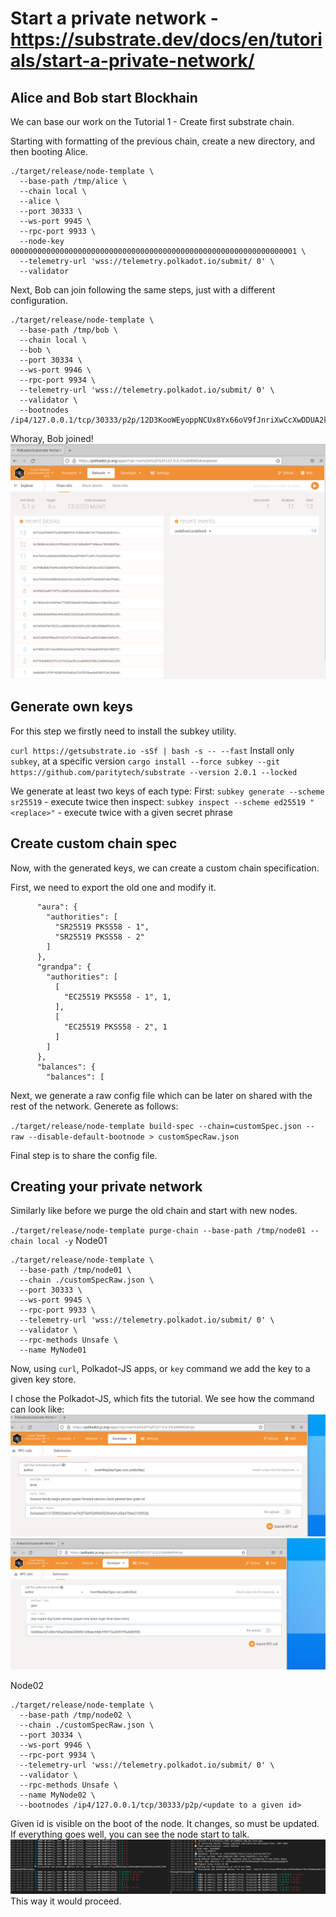 # Start a private network - https://substrate.dev/docs/en/tutorials/start-a-private-network/
## Alice and Bob start Blockhain
We can base our work on the Tutorial 1 - Create first substrate chain. 

Starting with formatting of the previous chain, create a new directory, and then booting Alice.
```
./target/release/node-template \
  --base-path /tmp/alice \
  --chain local \
  --alice \
  --port 30333 \
  --ws-port 9945 \
  --rpc-port 9933 \
  --node-key 0000000000000000000000000000000000000000000000000000000000000001 \
  --telemetry-url 'wss://telemetry.polkadot.io/submit/ 0' \
  --validator
```

Next, Bob can join following the same steps, just with a different configuration.
```
./target/release/node-template \
  --base-path /tmp/bob \
  --chain local \
  --bob \
  --port 30334 \
  --ws-port 9946 \
  --rpc-port 9934 \
  --telemetry-url 'wss://telemetry.polkadot.io/submit/ 0' \
  --validator \
  --bootnodes /ip4/127.0.0.1/tcp/30333/p2p/12D3KooWEyoppNCUx8Yx66oV9fJnriXwCcXwDDUA2kj6vnc6iDEp
```

Whoray, Bob joined! 
![Bob joined for the first time](https://github.com/pannetusil/polkadot_hack/blob/main/figs/Tut5_BobJoined.PNG)
## Generate own keys

For this step we firstly need to install the subkey utility.

`curl https://getsubstrate.io -sSf | bash -s -- --fast`
Install only `subkey`, at a specific version
`cargo install --force subkey --git https://github.com/paritytech/substrate --version 2.0.1 --locked`

We generate at least two keys of each type:
First:
`subkey generate --scheme sr25519` - execute twice
then inspect:
`subkey inspect --scheme ed25519 "<replace>"`  - execute twice with a given secret phrase

## Create custom chain spec
Now, with the generated keys, we can create a custom chain specification.

First, we need to export the old one and modify it.
```
      "aura": {
        "authorities": [
          "SR25519 PKSS58 - 1",
          "SR25519 PKSS58 - 2"
        ]
      },
      "grandpa": {
        "authorities": [
          [
            "EC25519 PKSS58 - 1", 1,
          ],
          [
            "EC25519 PKSS58 - 2", 1
          ]
        ]
      },
      "balances": {
        "balances": [
```
Next, we generate a raw config file which can be later on shared with the rest of the network.
Generete as follows:

`./target/release/node-template build-spec --chain=customSpec.json --raw --disable-default-bootnode > customSpecRaw.json`

Final step is to share the config file.

## Creating your private network

Similarly like before we purge the old chain and start with new nodes.

`./target/release/node-template purge-chain --base-path /tmp/node01 --chain local -y`
Node01
```
./target/release/node-template \
  --base-path /tmp/node01 \
  --chain ./customSpecRaw.json \
  --port 30333 \
  --ws-port 9945 \
  --rpc-port 9933 \
  --telemetry-url 'wss://telemetry.polkadot.io/submit/ 0' \
  --validator \
  --rpc-methods Unsafe \
  --name MyNode01
```

Now, using `curl`, Polkadot-JS apps, or `key` command we add the key to a given key store.

I chose the Polkadot-JS, which fits the tutorial.
We see how the command can look like:
![Arua keystore insert](https://github.com/pannetusil/polkadot_hack/blob/main/figs/Tut5_aruaKeyStore.PNG)
![Gran keystore insert](https://github.com/pannetusil/polkadot_hack/blob/main/figs/Tut5_granKeyStore.PNG)

Node02
```
./target/release/node-template \
  --base-path /tmp/node02 \
  --chain ./customSpecRaw.json \
  --port 30334 \
  --ws-port 9946 \
  --rpc-port 9934 \
  --telemetry-url 'wss://telemetry.polkadot.io/submit/ 0' \
  --validator \
  --rpc-methods Unsafe \
  --name MyNode02 \
  --bootnodes /ip4/127.0.0.1/tcp/30333/p2p/<update to a given id>
```
Given id is visible on the boot of the node. It changes, so must be updated.
If everything goes well, you can see the node start to talk. ![Suceess](https://github.com/pannetusil/polkadot_hack/blob/main/figs/Tut5_nodeEstablishCommunication.PNG)
This way it would proceed.

